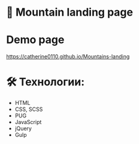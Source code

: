 # 🗻 Mountain landing page

# Demo page

https://catherine0110.github.io/Mountains-landing

# 🛠 Технологии:

- HTML
- CSS, SCSS
- PUG
- JavaScript
- jQuery
- Gulp
